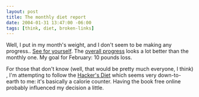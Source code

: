 ```yaml
---
layout: post
title: The monthly diet report
date: 2004-01-31 13:47:00 -06:00
tags: [think, diet, broken-links]
---
```

Well, I put in my month's weight, and I don't seem to be making any progress.. <a href="http://www.base0.net/diet/012004.png">See for yourself</a>.  The <a href="http://www.base0.net/diet/dietgraph.png">overall progress</a> looks a lot better than the monthly one.  My goal for February: 10 pounds loss.

For those that don't know (well, that would be pretty much everyone, I think) , I'm attempting to follow the <a href="http://www.fourmilab.ch/hackdiet/www/hackdiet.html">Hacker's Diet</a> which seems very down-to-earth to me: it's basically a calorie counter.  Having the book free online probably influenced my decision a little.

